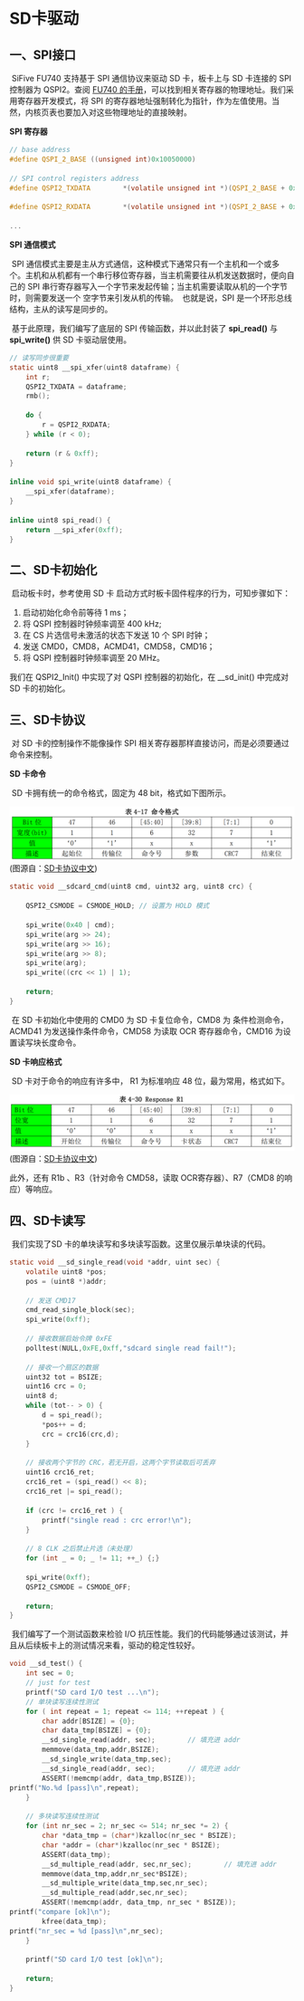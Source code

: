 # SD卡驱动

## 一、SPI接口

​		SiFive FU740 支持基于 SPI 通信协议来驱动 SD 卡，板卡上与 SD 卡连接的 SPI控制器为 QSPI2。查阅 [FU740 的手册](https://sifive.cdn.prismic.io/sifive/1a82e600-1f93-4f41-b2d8-86ed8b16acba_fu740-c000-manual-v1p6.pdf)，可以找到相关寄存器的物理地址。我们采用寄存器开发模式，将 SPI 的寄存器地址强制转化为指针，作为左值使用。当然，内核页表也要加入对这些物理地址的直接映射。

**SPI 寄存器**

```c
// base address
#define QSPI_2_BASE ((unsigned int)0x10050000)

// SPI control registers address
#define QSPI2_TXDATA        *(volatile unsigned int *)(QSPI_2_BASE + 0x48)  // Tx FIFO data

#define QSPI2_RXDATA        *(volatile unsigned int *)(QSPI_2_BASE + 0x4C)  // Rx FIFO data

...
```

**SPI 通信模式**

​	SPI 通信模式主要是主从方式通信，这种模式下通常只有一个主机和一个或多个。主机和从机都有一个串行移位寄存器，当主机需要往从机发送数据时，便向自己的 SPI 串行寄存器写入一个字节来发起传输；当主机需要读取从机的一个字节时，则需要发送一个 空字节来引发从机的传输。
​	也就是说，SPI 是一个环形总线结构，主从的读写是同步的。

​	基于此原理，我们编写了底层的 SPI 传输函数，并以此封装了 **spi_read()** 与 **spi_write()** 供 SD 卡驱动层使用。

```c
// 读写同步很重要
static uint8 __spi_xfer(uint8 dataframe) {
    int r;
    QSPI2_TXDATA = dataframe;
    rmb();

    do {
        r = QSPI2_RXDATA;
    } while (r < 0);
    
    return (r & 0xff);
}

inline void spi_write(uint8 dataframe) {
    __spi_xfer(dataframe);
}

inline uint8 spi_read() {
    return __spi_xfer(0xff);
}
```

## 二、SD卡初始化

​	启动板卡时，参考使用 SD 卡 启动方式时板卡固件程序的行为，可知步骤如下：

1. 启动初始化命令前等待 1 ms；
2. 将 QSPI 控制器时钟频率调至 400 kHz;
3. 在 CS 片选信号未激活的状态下发送 10 个 SPI 时钟；
4. 发送 CMD0，CMD8，ACMD41，CMD58，CMD16；
5. 将 QSPI 控制器时钟频率调至 20 MHz。

我们在 QSPI2_Init() 中实现了对 QSPI 控制器的初始化，在 __sd_init() 中完成对 SD 卡的初始化。

## 三、SD卡协议

​	对 SD 卡的控制操作不能像操作 SPI 相关寄存器那样直接访问，而是必须要通过命令来控制。

**SD 卡命令**

​	SD 卡拥有统一的命令格式，固定为 48 bit，格式如下图所示。

![sd卡命令格式](../image/sdcard.assets/SD%E5%8D%A1%E5%91%BD%E4%BB%A4%E6%A0%BC%E5%BC%8F.png) 
(图源自：[SD卡协议中文](https://picture.iczhiku.com/resource/eetop/wHKwutAIPkWkWMbn.pdf))
```c
static void __sdcard_cmd(uint8 cmd, uint32 arg, uint8 crc) {

    QSPI2_CSMODE = CSMODE_HOLD; // 设置为 HOLD 模式

    spi_write(0x40 | cmd);
    spi_write(arg >> 24);
    spi_write(arg >> 16);
    spi_write(arg >> 8);
    spi_write(arg);
    spi_write((crc << 1) | 1);

    return;
}
```

​	在 SD  卡初始化中使用的 CMD0 为 SD 卡复位命令，CMD8 为 条件检测命令，ACMD41 为发送操作条件命令，CMD58 为读取 OCR 寄存器命令，CMD16 为设置读写块长度命令。

**SD 卡响应格式**

​	SD 卡对于命令的响应有许多中， R1 为标准响应 48 位，最为常用，格式如下。

![R1响应格式](../image/sdcard.assets/R1%E5%93%8D%E5%BA%94.png) 
(图源自：[SD卡协议中文](https://picture.iczhiku.com/resource/eetop/wHKwutAIPkWkWMbn.pdf))


此外，还有 R1b 、R3（针对命令 CMD58，读取 OCR寄存器）、R7（CMD8 的响应）等响应。

## 四、SD卡读写

​	我们实现了SD 卡的单块读写和多块读写函数。这里仅展示单块读的代码。

```c
static void __sd_single_read(void *addr, uint sec) {
    volatile uint8 *pos;
    pos = (uint8 *)addr;

    // 发送 CMD17
    cmd_read_single_block(sec);
    spi_write(0xff);

    // 接收数据启始令牌 0xFE
    polltest(NULL,0xFE,0xff,"sdcard single read fail!");

    // 接收一个扇区的数据
    uint32 tot = BSIZE;
    uint16 crc = 0;
    uint8 d;
    while (tot-- > 0) {
        d = spi_read();
        *pos++ = d;
        crc = crc16(crc,d);
    }

    // 接收两个字节的 CRC，若无开启，这两个字节读取后可丢弃
    uint16 crc16_ret;
    crc16_ret = (spi_read() << 8);
    crc16_ret |= spi_read();
    
    if (crc != crc16_ret ) {
        printf("single read : crc error!\n");
    }

    // 8 CLK 之后禁止片选（未处理）
    for (int _ = 0; _ != 11; ++_) {;}

    spi_write(0xff);
    QSPI2_CSMODE = CSMODE_OFF;
    
    return;
}
```

​	我们编写了一个测试函数来检验 I/O 抗压性能。我们的代码能够通过该测试，并且从后续板卡上的测试情况来看，驱动的稳定性较好。

```c
void __sd_test() {
    int sec = 0;
    // just for test
    printf("SD card I/O test ...\n");
    // 单块读写连续性测试
    for ( int repeat = 1; repeat <= 114; ++repeat ) {
        char addr[BSIZE] = {0};
        char data_tmp[BSIZE] = {0};
        __sd_single_read(addr, sec);        // 填充进 addr
        memmove(data_tmp,addr,BSIZE);
        __sd_single_write(data_tmp,sec);
        __sd_single_read(addr, sec);        // 填充进 addr
        ASSERT(!memcmp(addr, data_tmp,BSIZE));
printf("No.%d [pass]\n",repeat);
    }

    // 多块读写连续性测试
    for (int nr_sec = 2; nr_sec <= 514; nr_sec *= 2) {
        char *data_tmp = (char*)kzalloc(nr_sec * BSIZE);
        char *addr = (char*)kzalloc(nr_sec * BSIZE);
        ASSERT(data_tmp);
        __sd_multiple_read(addr, sec,nr_sec);        // 填充进 addr
        memmove(data_tmp,addr,nr_sec*BSIZE);
        __sd_multiple_write(data_tmp,sec,nr_sec);
        __sd_multiple_read(addr,sec,nr_sec);
        ASSERT(!memcmp(addr, data_tmp, nr_sec * BSIZE)); 
printf("compare [ok]\n");            
        kfree(data_tmp);             
printf("nr_sec = %d [pass]\n",nr_sec);
    }

    printf("SD card I/O test [ok]\n");

    return;
}
```

